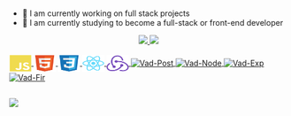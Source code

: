### 

- 🔭 I am currently working on full stack projects
- 🌱 I am currently studying to become a full-stack or front-end developer

<div align="center">
  <a href="https://github.com/lvadithe">
  <img height="180em" src="https://github-readme-stats.vercel.app/api?username=lvadithe&show_icons=true&theme=gruvbox&include_all_commits=true&count_private=true"/>
  <img height="180em" src="https://github-readme-stats.vercel.app/api/top-langs/?username=lvadithe&layout=compact&langs_count=7&theme=gruvbox"/>
</div>
  
<div style="display: inline_block"><br>
  <img align="center" alt="Vad-Js" height="30" width="40" src="https://raw.githubusercontent.com/devicons/devicon/master/icons/javascript/javascript-plain.svg">
  <img align="center" alt="Vad-HTML" height="30" width="40" src="https://raw.githubusercontent.com/devicons/devicon/master/icons/html5/html5-original.svg">
  <img align="center" alt="Vad-CSS" height="30" width="40" src="https://raw.githubusercontent.com/devicons/devicon/master/icons/css3/css3-original.svg">
  <img align="center" alt="Vad-React" height="30" width="40" src="https://raw.githubusercontent.com/devicons/devicon/master/icons/react/react-original.svg">
  <img align="center" alt="Vad-Redux" height="30" width="40" src="https://raw.githubusercontent.com/devicons/devicon/master/icons/redux/redux-original.svg">
  <img align="center" alt="Vad-Post" height="30" width="40" src="https://cdn.jsdelivr.net/gh/devicons/devicon/icons/postgresql/postgresql-original-wordmark.svg">
  <img align="center" alt="Vad-Node" height="30" width="40" src="https://cdn.jsdelivr.net/gh/devicons/devicon/icons/nodejs/nodejs-original-wordmark.svg">
  <img align="center" alt="Vad-Exp" height="30" width="40" src="https://cdn.jsdelivr.net/gh/devicons/devicon/icons/express/express-original-wordmark.svg">
  <img align="center" alt="Vad-Fir" height="30" width="40" src="https://cdn.jsdelivr.net/gh/devicons/devicon/icons/firebase/firebase-plain-wordmark.svg">
  
 
   ##
 
<div> 
  <a href="https://www.linkedin.com/in/vadith-gomez-21808a223/" target="_blank"><img src="https://img.shields.io/badge/-LinkedIn-%230077B5?style=for-the-badge&logo=linkedin&logoColor=white" target="_blank"></a> 
 
 
</div>
